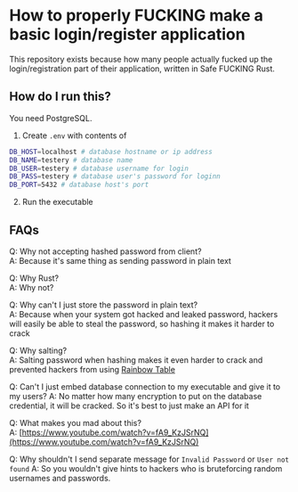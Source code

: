# How to properly FUCKING make a basic login/register application

This repository exists because how many people actually fucked up the login/registration part of their application, written in Safe FUCKING Rust.  

## How do I run this?

You need PostgreSQL.  

1. Create `.env` with contents of

```sh
DB_HOST=localhost # database hostname or ip address
DB_NAME=testery # database name
DB_USER=testery # database username for login
DB_PASS=testery # database user's password for loginn
DB_PORT=5432 # database host's port
```

2. Run the executable

## FAQs

Q: Why not accepting hashed password from client?  
A: Because it's same thing as sending password in plain text  
  
Q: Why Rust?  
A: Why not?  
  
Q: Why can't I just store the password in plain text?  
A: Because when your system got hacked and leaked password, hackers will easily be able to steal the password, so hashing it makes it harder to crack  
  
Q: Why salting?  
A: Salting password when hashing makes it even harder to crack and prevented hackers from using [Rainbow Table](https://en.wikipedia.org/wiki/Rainbow_table)  
  
Q: Can't I just embed database connection to my executable and give it to my users?
A: No matter how many encryption to put on the database credential, it will be cracked. So it's best to just make an API for it
  
Q: What makes you mad about this?  
A: [https://www.youtube.com/watch?v=fA9_KzJSrNQ](https://www.youtube.com/watch?v=fA9_KzJSrNQ)  
  
Q: Why shouldn't I send separate message for `Invalid Password` or `User not found`
A: So you wouldn't give hints to hackers who is bruteforcing random usernames and passwords.
